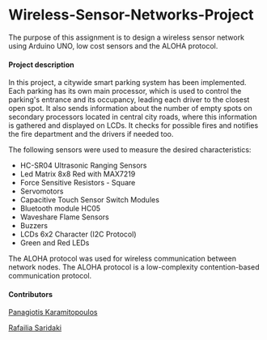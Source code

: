 # Wireless-Sensor-Networks-Project
The purpose of this assignment is to design a wireless sensor network using Arduino UNO, low cost sensors and the ALOHA protocol.

#### Project description
In this project, a citywide smart parking system has been implemented. Each parking has its own main processor, which is used to control the parking's entrance and its occupancy, leading each driver to the closest open spot. It also sends information about the number of empty spots on secondary processors located in central city roads, where this information is gathered and displayed on LCDs. It checks for  possible fires and notifies the fire department and the drivers if needed too. 

The following sensors were used to measure the desired characteristics:
- HC-SR04 Ultrasonic Ranging Sensors
- Led Matrix 8x8 Red with MAX7219
- Force Sensitive Resistors - Square
- Servomotors
- Capacitive Touch Sensor Switch Modules
- Bluetooth module HC05
- Waveshare Flame Sensors
- Buzzers
- LCDs 6x2 Character (I2C Protocol)
- Green and Red LEDs




The ALOHA protocol was used for wireless communication between network nodes. The ALOHA protocol is a low-complexity contention-based communication protocol.

#### Contributors
[Panagiotis Karamitopoulos](https://github.com/panaAHS)

[Rafailia Saridaki](https://github.com/panaAHS)
